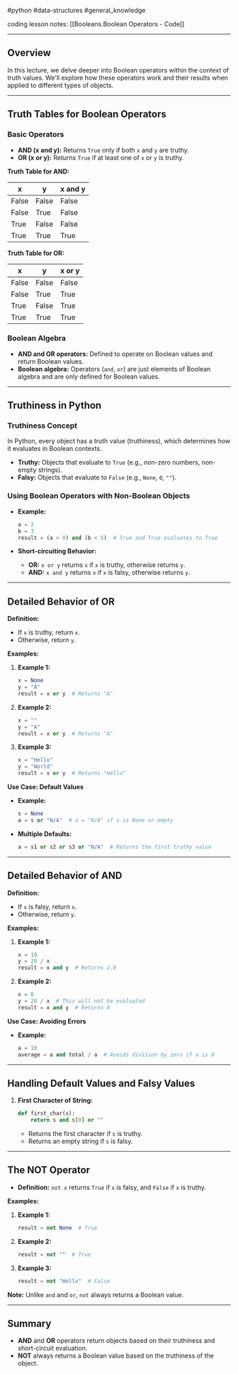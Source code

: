 #python #data-structures #general_knowledge 

coding lesson notes: [[Booleans.Boolean Operators - Code]]

---
## Overview

In this lecture, we delve deeper into Boolean operators within the context of truth values. We'll explore how these operators work and their results when applied to different types of objects.

---

## Truth Tables for Boolean Operators

### Basic Operators

- **AND (x and y):** Returns `True` only if both `x` and `y` are truthy.
- **OR (x or y):** Returns `True` if at least one of `x` or `y` is truthy.

**Truth Table for AND:**

| x     | y     | x and y |
|-------|-------|---------|
| False | False | False   |
| False | True  | False   |
| True  | False | False   |
| True  | True  | True    |

**Truth Table for OR:**

| x     | y     | x or y |
|-------|-------|--------|
| False | False | False  |
| False | True  | True   |
| True  | False | True   |
| True  | True  | True   |

### Boolean Algebra

- **AND and OR operators:** Defined to operate on Boolean values and return Boolean values. 
- **Boolean algebra:** Operators (`and`, `or`) are just elements of Boolean algebra and are only defined for Boolean values.

---

## Truthiness in Python

### Truthiness Concept

In Python, every object has a truth value (truthiness), which determines how it evaluates in Boolean contexts. 

- **Truthy:** Objects that evaluate to `True` (e.g., non-zero numbers, non-empty strings).
- **Falsy:** Objects that evaluate to `False` (e.g., `None`, `0`, `""`).

### Using Boolean Operators with Non-Boolean Objects

- **Example:**
  ```python
  a = 2
  b = 3
  result = (a > 0) and (b < 5)  # True and True evaluates to True
  ```

- **Short-circuiting Behavior:**
  - **OR:** `x or y` returns `x` if `x` is truthy, otherwise returns `y`.
  - **AND:** `x and y` returns `x` if `x` is falsy, otherwise returns `y`.

---

## Detailed Behavior of OR

**Definition:**
- If `x` is truthy, return `x`.
- Otherwise, return `y`.

**Examples:**

1. **Example 1:**
   ```python
   x = None
   y = "A"
   result = x or y  # Returns "A"
   ```

2. **Example 2:**
   ```python
   x = ""
   y = "A"
   result = x or y  # Returns "A"
   ```

3. **Example 3:**
   ```python
   x = "Hello"
   y = "World"
   result = x or y  # Returns "Hello"
   ```

**Use Case: Default Values**

- **Example:**
  ```python
  s = None
  a = s or "N/A"  # a = "N/A" if s is None or empty
  ```

- **Multiple Defaults:**
  ```python
  a = s1 or s2 or s3 or "N/A"  # Returns the first truthy value
  ```

---

## Detailed Behavior of AND

**Definition:**
- If `x` is falsy, return `x`.
- Otherwise, return `y`.

**Examples:**

1. **Example 1:**
   ```python
   x = 10
   y = 20 / x
   result = x and y  # Returns 2.0
   ```

2. **Example 2:**
   ```python
   x = 0
   y = 20 / x  # This will not be evaluated
   result = x and y  # Returns 0
   ```

**Use Case: Avoiding Errors**

- **Example:**
  ```python
  a = 10
  average = a and total / a  # Avoids division by zero if a is 0
  ```

---

## Handling Default Values and Falsy Values

1. **First Character of String:**
   ```python
   def first_char(s):
       return s and s[0] or ""
   ```

   - Returns the first character if `s` is truthy.
   - Returns an empty string if `s` is falsy.

---

## The NOT Operator

- **Definition:** `not x` returns `True` if `x` is falsy, and `False` if `x` is truthy.

**Examples:**

1. **Example 1:**
   ```python
   result = not None  # True
   ```

2. **Example 2:**
   ```python
   result = not ""  # True
   ```

3. **Example 3:**
   ```python
   result = not "Hello"  # False
   ```

**Note:** Unlike `and` and `or`, `not` always returns a Boolean value.

---

## Summary

- **AND** and **OR** operators return objects based on their truthiness and short-circuit evaluation.
- **NOT** always returns a Boolean value based on the truthiness of the object.